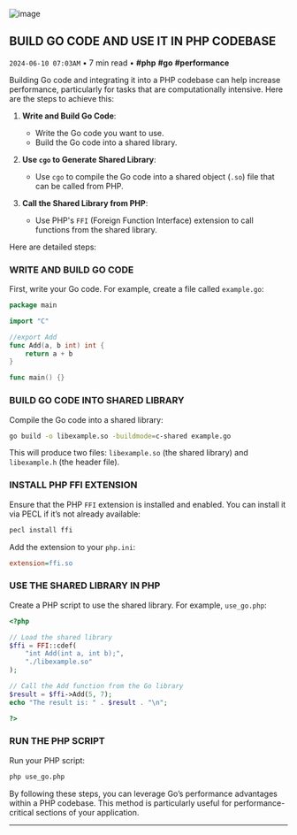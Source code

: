 ![image](https://cdn.jsdelivr.net/gh/sanix-darker/sanixdk.xyz@master/content/assets/build-go-code-and-use-in-php-codebase/preview.jpg)

## BUILD GO CODE AND USE IT IN PHP CODEBASE
`2024-06-10 07:03AM` • 7 min read • **#php** **#go** **#performance**

Building Go code and integrating it into a PHP codebase can help increase performance, particularly for tasks that are computationally intensive. Here are the steps to achieve this:

1. **Write and Build Go Code**:
   - Write the Go code you want to use.
   - Build the Go code into a shared library.

2. **Use `cgo` to Generate Shared Library**:
   - Use `cgo` to compile the Go code into a shared object (`.so`) file that can be called from PHP.

3. **Call the Shared Library from PHP**:
   - Use PHP's `FFI` (Foreign Function Interface) extension to call functions from the shared library.

Here are detailed steps:

### WRITE AND BUILD GO CODE

First, write your Go code. For example, create a file called `example.go`:

```go
package main

import "C"

//export Add
func Add(a, b int) int {
    return a + b
}

func main() {}
```

### BUILD GO CODE INTO SHARED LIBRARY

Compile the Go code into a shared library:

```bash
go build -o libexample.so -buildmode=c-shared example.go
```

This will produce two files: `libexample.so` (the shared library) and `libexample.h` (the header file).

### INSTALL PHP FFI EXTENSION

Ensure that the PHP `FFI` extension is installed and enabled. You can install it via PECL if it’s not already available:

```bash
pecl install ffi
```

Add the extension to your `php.ini`:

```ini
extension=ffi.so
```

### USE THE SHARED LIBRARY IN PHP

Create a PHP script to use the shared library. For example, `use_go.php`:

```php
<?php

// Load the shared library
$ffi = FFI::cdef(
    "int Add(int a, int b);",
    "./libexample.so"
);

// Call the Add function from the Go library
$result = $ffi->Add(5, 7);
echo "The result is: " . $result . "\n";

?>
```

### RUN THE PHP SCRIPT

Run your PHP script:

```bash
php use_go.php
```

By following these steps, you can leverage Go’s performance advantages within a PHP codebase. This method is particularly useful for performance-critical sections of your application.

-----------
